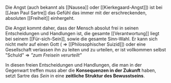 Die Angst (auch bekannt als [[Nausea]] oder [[Kierkegaard-Angst]]) ist bei [[Jean Paul Sartre]] das Gefühl das immer mit der erschreckenden, absoluten [[Freiheit]] einhergeht.

Die Angst kommt daher, dass der Mensch absolut frei in seinen Entscheidungen und Handlungen ist, die gesamte [[Verantwortung]] liegt bei seinem [[Für-sich-Sein]], sowie die gesamte Sinn-Wahl. Er kann sich nicht mehr auf einen Gott ( ⇒ [[Philosophischer Suizid]]) oder eine Gesellschaft verlassen ihn zu leiten und zu urteilen, er ist vollkommen selbst "Schuld" ⇒ _"zum Freisein verurteilt"_

In diesen freien Entscheidungen und Handlungen, die man in der Gegenwart treffen muss aber die **Konsequenzen in der Zukunft** haben, setzt Sartre das _Sein_ in eine **zeitliche Struktur des Bewusstseins**.
